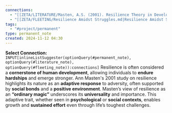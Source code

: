 ```yaml
---
connections:
  - "[[ZETA/LITERATURE/Masten, A.S. (2001). Resilience Theory in Developmental Psychology.md|Masten, A.S. (2001). Resilience Theory in Developmental Psychology]]"
  - "[[ZETA/FLEETING/Resilience Amidst Struggles.md|Resilience Amidst Struggles]]"
tags:
  - "#project/permanent"
type: permanent_note
created: 2024-11-12 04:30
---
```

**Select Connection:** `INPUT[inlineListSuggester(optionQuery(#permanent_note), optionQuery(#literature_note), optionQuery(#fleeting_note)):connections]` 
Resilience is often considered a **cornerstone of human development**, allowing individuals to **endure hardships** and emerge stronger. Ann Masten's 2001 study on resilience highlights its nature as an **adaptive response** to adversity, often supported by **social bonds** and a **positive environment**. Masten’s view of resilience as an **“ordinary magic”** underscores its **universality** and importance. This adaptive trait, whether seen in **psychological** or **social contexts**, enables growth and **sustained effort** even through life’s toughest challenges.
